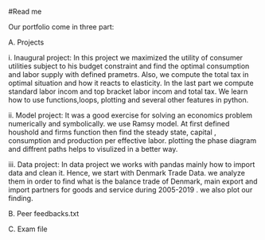 #Read me


Our portfolio come in three part:

A. Projects

i. Inaugural project: In this project we maximized the utility of consumer utilities subject to his budget constraint and find the optimal consumption and labor supply with defined prametrs. Also, we compute the total tax in optimal situation and how it reacts to elasticity. In the last part we compute standard labor incom and top bracket labor incom and total tax. We learn how to use functions,loops, plotting and several other features in python.

ii. Model project: It was a good exercise for solving an economics problem numerically and symbolically. we use Ramsy model. At first defined houshold and firms function then find the steady state, capital , consumption and production per effective labor. plotting the phase diagram and diffrent paths helps to visulized in a better way.

iii. Data project: In data project we works with pandas mainly how to import data and clean it. Hence, we start with Denmark Trade Data. we analyze them in order to find what is the balance trade of Denmark, main export and import partners for goods and service during 2005-2019 . we also plot our finding.

B. Peer feedbacks.txt

C. Exam file
